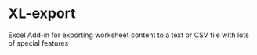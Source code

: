 # XL-export
 Excel Add-in for exporting worksheet content to a text or CSV file with lots of special features

